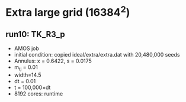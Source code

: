 # Extra large grid (16384<sup>2</sup>)

## run10: TK_R3_p
* AMOS job
* initial condition: copied ideal/extra/extra.dat with 20,480,000 seeds
* Annulus: x = 0.6422, s = 0.0175 
* m<sub>tj</sub> = 0.01
* width=14.5
* dt = 0.01
* t = 100,000&times;dt
* 8192 cores: runtime

